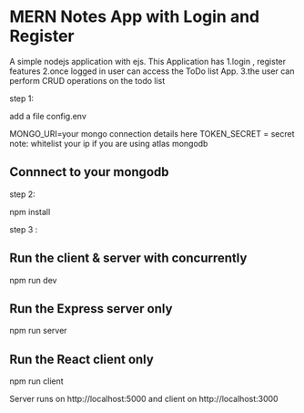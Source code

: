 # MERN Notes App with Login and Register
A simple nodejs application with ejs.
This Application has 
1.login , register features
2.once logged in user can access the ToDo list App.
3.the user can perform CRUD operations on the todo list

step 1:

add a file config.env

MONGO_URI=your mongo connection details here
TOKEN_SECRET = secret
note: whitelist your ip if you are using atlas mongodb
## Connnect to your mongodb 
step 2:

  npm install

step 3 :

## Run the client & server with concurrently
npm run dev

## Run the Express server only
npm run server

## Run the React client only
 npm run client

 Server runs on http://localhost:5000 and client on http://localhost:3000



